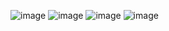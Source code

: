 ![image](https://github.com/Anhpham2802/ProjectGR1/assets/85014824/1bde10c3-f746-4045-b62b-43f9e6b3e15e)
![image](https://github.com/Anhpham2802/ProjectGR1/assets/85014824/52be990e-8a28-466f-82aa-cc1f6194e17a)
![image](https://github.com/Anhpham2802/ProjectGR1/assets/85014824/05993615-8e51-48bc-ae89-cc52cd7768d1)
![image](https://github.com/Anhpham2802/ProjectGR1/assets/85014824/f48a449c-a81c-4e27-b62c-d1653a7d448a)
